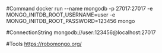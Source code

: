 ﻿#Command 
docker run --name mongodb -p 27017:27017 -e MONGO_INITDB_ROOT_USERNAME=user -e MONGO_INITDB_ROOT_PASSWORD=123456 mongo

#ConnectionString
mongodb://user:123456@localhost:27017

#Tools
https://robomongo.org/
